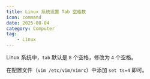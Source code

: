 ```yaml
---
title: Linux 系统设置 Tab 空格数
icon: command
date: 2025-08-04
category: Computer
tag:
    - Linux
---
```


Linux 系统中，`tab` 默认是 `8` 个空格，修改为 `4` 个空格。

在配置文件（`vim /etc/vim/vimrc`）中添加 `set ts=4` 即可。